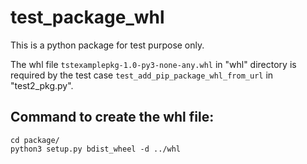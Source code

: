 # test_package_whl

This is a python package for test purpose only.

The whl file `tstexamplepkg-1.0-py3-none-any.whl` in "whl" directory is required by the test case `test_add_pip_package_whl_from_url` in "test2_pkg.py".

## Command to create the whl file:

```
cd package/
python3 setup.py bdist_wheel -d ../whl
```


